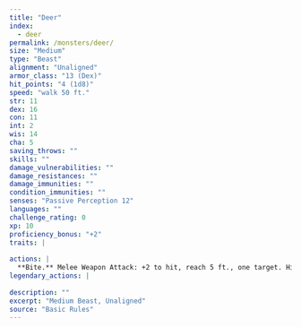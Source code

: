 ```yaml
---
title: "Deer"
index:
  - deer
permalink: /monsters/deer/
size: "Medium"
type: "Beast"
alignment: "Unaligned"
armor_class: "13 (Dex)"
hit_points: "4 (1d8)"
speed: "walk 50 ft."
str: 11
dex: 16
con: 11
int: 2
wis: 14
cha: 5
saving_throws: ""
skills: ""
damage_vulnerabilities: ""
damage_resistances: ""
damage_immunities: ""
condition_immunities: ""
senses: "Passive Perception 12"
languages: ""
challenge_rating: 0
xp: 10
proficiency_bonus: "+2"
traits: |
  
actions: |
  **Bite.** Melee Weapon Attack: +2 to hit, reach 5 ft., one target. Hit: 2 (1d4) piercing damage.  
legendary_actions: |
  
description: ""
excerpt: "Medium Beast, Unaligned"
source: "Basic Rules"
---
```

